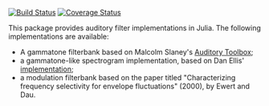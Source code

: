 [![Build Status](https://travis-ci.org/jfsantos/AuditoryFilters.jl.svg?branch=master)](https://travis-ci.org/jfsantos/AuditoryFilters.jl)
[![Coverage Status](https://coveralls.io/repos/jfsantos/AuditoryFilters.jl/badge.png)](https://coveralls.io/r/jfsantos/AuditoryFilters.jl)


This package provides auditory filter implementations in Julia. The following implementations are available:

- A gammatone filterbank based on Malcolm Slaney's [Auditory Toolbox](https://engineering.purdue.edu/~malcolm/interval/1998-010/);
- a gammatone-like spectrogram implementation, based on Dan Ellis' [implementation](http://www.ee.columbia.edu/ln/rosa/matlab/gammatonegram/);
- a modulation filterbank based on the paper titled "Characterizing frequency selectivity for envelope
fluctuations" (2000), by Ewert and Dau. 
